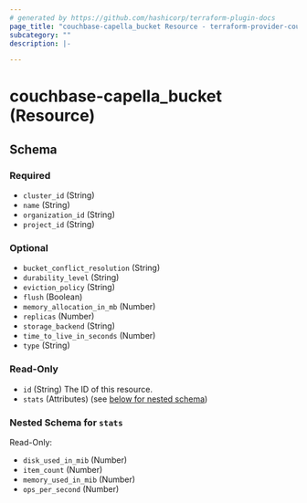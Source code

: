 ```yaml
---
# generated by https://github.com/hashicorp/terraform-plugin-docs
page_title: "couchbase-capella_bucket Resource - terraform-provider-couchbase-capella"
subcategory: ""
description: |-

---
```


# couchbase-capella_bucket (Resource)





<!-- schema generated by tfplugindocs -->
## Schema

### Required

- `cluster_id` (String)
- `name` (String)
- `organization_id` (String)
- `project_id` (String)

### Optional

- `bucket_conflict_resolution` (String)
- `durability_level` (String)
- `eviction_policy` (String)
- `flush` (Boolean)
- `memory_allocation_in_mb` (Number)
- `replicas` (Number)
- `storage_backend` (String)
- `time_to_live_in_seconds` (Number)
- `type` (String)

### Read-Only

- `id` (String) The ID of this resource.
- `stats` (Attributes) (see [below for nested schema](#nestedatt--stats))

<a id="nestedatt--stats"></a>
### Nested Schema for `stats`

Read-Only:

- `disk_used_in_mib` (Number)
- `item_count` (Number)
- `memory_used_in_mib` (Number)
- `ops_per_second` (Number)